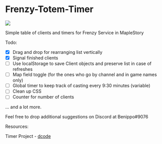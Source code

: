 # Frenzy-Totem-Timer

![](https://i.imgur.com/jkrzCAn.png)

Simple table of clients and timers for Frenzy Service in MapleStory

Todo:

-   [x] Drag and drop for rearranging list vertically
-   [x] Signal finished clients
-   [ ] Use localStorage to save Client objects and preserve list in case of refreshes
-   [ ] Map field toggle (for the ones who go by channel and in game names only)
-   [ ] Global timer to keep track of casting every 9:30 minutes (variable)
-   [ ] Clean up CSS
-   [ ] Counter for number of clients

... and a lot more.

Feel free to drop additional suggestions on Discord at Benippo#9076

Resources:

Timer Project - [dcode](https://www.youtube.com/watch?v=PIiMSMz7KzM)
